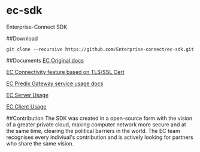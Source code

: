 # ec-sdk
Enterprise-Connect SDK

##Download
```
git clone --recursive https://github.com/Enterprise-connect/ec-sdk.git
```
##Documents
[EC Original docs](README.origin.md)

[EC Connectivity feature based on TLS/SSL Cert](README.cert.md)

[EC Predix Gateway service usage docs](README.predix.service.md)

[EC Server Usage](README_ecserver.md)

[EC Client Usage](README_ecserver.md)

##Contribution
The SDK was created in a open-source form with the vision of a greater private cloud, making computer network more secure and at the same time, clearing the political barriers in the world. The EC team recognises every indiviual's contribution and is actively looking for partners who share the same vision.

